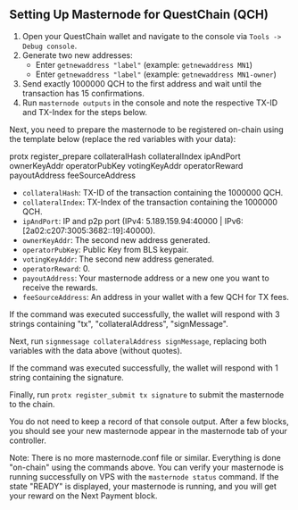 ## Setting Up Masternode for QuestChain (QCH)

1. Open your QuestChain wallet and navigate to the console via `Tools -> Debug console`.
2. Generate two new addresses:
   - Enter `getnewaddress "label"` (example: `getnewaddress MN1`)
   - Enter `getnewaddress "label"` (example: `getnewaddress MN1-owner`)
3. Send exactly 1000000 QCH to the first address and wait until the transaction has 15 confirmations.
4. Run `masternode outputs` in the console and note the respective TX-ID and TX-Index for the steps below.

Next, you need to prepare the masternode to be registered on-chain using the template below (replace the red variables with your data):


protx register_prepare collateralHash collateralIndex ipAndPort ownerKeyAddr operatorPubKey votingKeyAddr operatorReward payoutAddress feeSourceAddress


- `collateralHash`: TX-ID of the transaction containing the 1000000 QCH.
- `collateralIndex`: TX-Index of the transaction containing the 1000000 QCH.
- `ipAndPort`: IP and p2p port (IPv4: 5.189.159.94:40000 | IPv6: [2a02:c207:3005:3682::19]:40000).
- `ownerKeyAddr`: The second new address generated.
- `operatorPubKey`: Public Key from BLS keypair.
- `votingKeyAddr`: The second new address generated.
- `operatorReward`: 0.
- `payoutAddress`: Your masternode address or a new one you want to receive the rewards.
- `feeSourceAddress`: An address in your wallet with a few QCH for TX fees.

If the command was executed successfully, the wallet will respond with 3 strings containing "tx", "collateralAddress", "signMessage".

Next, run `signmessage collateralAddress signMessage`, replacing both variables with the data above (without quotes).

If the command was executed successfully, the wallet will respond with 1 string containing the signature.

Finally, run `protx register_submit tx signature` to submit the masternode to the chain.

You do not need to keep a record of that console output. After a few blocks, you should see your new masternode appear in the masternode tab of your controller.

Note: There is no more masternode.conf file or similar. Everything is done "on-chain" using the commands above. You can verify your masternode is running successfully on VPS with the `masternode status` command. If the state "READY" is displayed, your masternode is running, and you will get your reward on the Next Payment block.
